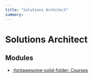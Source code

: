 ```yaml
---
title: "Solutions Architect"
summary:
---
```


Solutions Architect
===

Modules
---

- [:fontawesome-solid-folder: Courses](courses/index.md)
